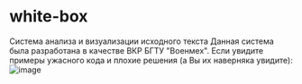 # white-box
Система анализа и визуализации исходного текста
Данная система была разработана в качестве ВКР БГТУ "Военмех".
Если увидите примеры ужасного кода и плохие решения (а Вы их наверняка увидите):
![image](https://sagamer.co.za/wp-content/uploads/2015/10/South-Park-Sorry.png)
